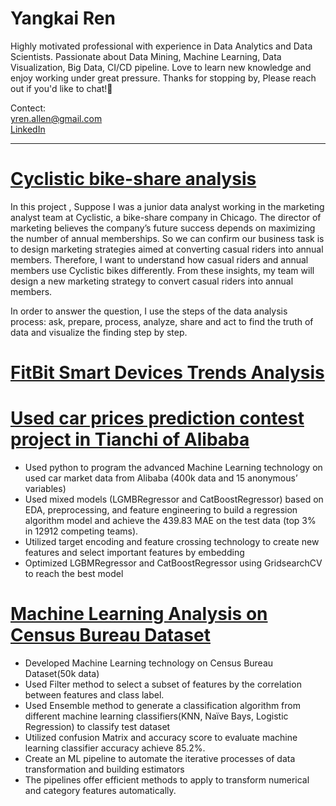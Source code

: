 # Yangkai Ren 
      

Highly motivated professional with experience in Data Analytics and Data Scientists. Passionate about Data Mining, Machine Learning, Data Visualization, Big Data, CI/CD pipeline. Love to learn new knowledge and enjoy working under great pressure. Thanks for stopping by, Please reach out if you'd like to chat!👋

Contect:    
yren.allen@gmail.com    
[LinkedIn](https://www.linkedin.com/in/yangkai-ren-441b64145/)    
    
________________________________________________________________________________________________________________________________________________________________
# [Cyclistic bike-share analysis](https://github.com/YangkaiRen/Bike_Share_Analysis/blob/main/Bike-Share01.ipynb)
In this project , Suppose I was a junior data analyst working in the marketing analyst team at Cyclistic, a bike-share company in Chicago. The director
of marketing believes the company’s future success depends on maximizing the number of annual memberships.  So we can confirm our business task is to design marketing strategies aimed at converting casual riders into annual members.  Therefore, I want to understand how casual riders and annual members use Cyclistic bikes differently. From these insights, my team will design a new marketing strategy to convert casual riders into annual members.

In order to answer the question, I use the steps of the data analysis process: ask, prepare, process, analyze, share and act to find the truth of data and visualize the finding step by step.

# [FitBit Smart Devices Trends Analysis](https://github.com/YangkaiRen/Fitbit_Smart_Devices_Trends_Analysis/blob/master/BitFit_Case_Study.ipynb)



# [Used car prices prediction contest project in Tianchi of Alibaba](https://github.com/YangkaiRen/used_car_DA)


*	Used python to program the advanced Machine Learning technology on used car market data from Alibaba (400k data and 15 anonymous’ variables)           
*	Used mixed models (LGMBRegressor and CatBoostRegressor) based on EDA, preprocessing, and feature engineering to build a regression algorithm model and achieve the 439.83 MAE on the test data (top 3% in 12912 competing teams).         
*	Utilized target encoding and feature crossing technology to create new features and select important features by embedding          
*	Optimized LGBMRegressor and CatBoostRegressor using GridsearchCV to reach the best model        





# [Machine Learning Analysis on Census Bureau Dataset](https://github.com/YangkaiRen/Census-Bureau)


*	Developed Machine Learning technology on Census Bureau Dataset(50k data)            
*	Used Filter method to select a subset of features by the correlation between features and class label.            
*	Used Ensemble method to generate a classification algorithm from different machine learning classifiers(KNN, Naïve Bays, Logistic Regression) to classify test dataset        
*	Utilized confusion Matrix and accuracy score to evaluate machine learning classifier accuracy achieve 85.2%.            
*	Create an ML pipeline to automate the iterative processes of data transformation and building estimators          
*	The pipelines offer efficient methods to apply to transform numerical and category features automatically.        



  


